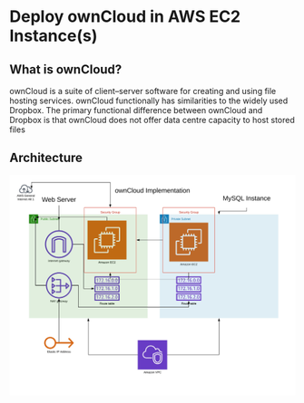 # Deploy ownCloud in AWS EC2 Instance(s)

## What is ownCloud?

ownCloud is a suite of client–server software for creating and using file hosting services. ownCloud functionally has similarities to the widely used Dropbox. The primary functional difference between ownCloud and Dropbox is that ownCloud does not offer data centre capacity to host stored files

## Architecture

![alt Architecture Diagram](https://raw.githubusercontent.com/dannybritto96/Ansible-Playbooks/master/ownCloudDeployment/arch.jpeg)

